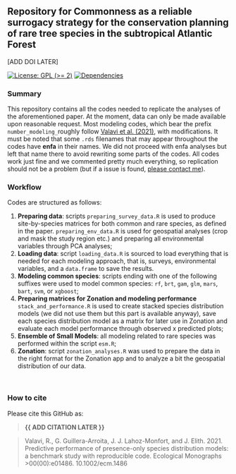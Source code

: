 ## Repository for Commonness as a reliable surrogacy strategy for the conservation planning of rare tree species in the subtropical Atlantic Forest
[ADD DOI LATER]

<!-- badges: start -->

[![License: GPL (\>=
2)](https://img.shields.io/badge/License-GPL%20%28%3E%3D%202%29-blue.svg)](https://choosealicense.com/licenses/gpl-2.0/)
[![Dependencies](https://img.shields.io/badge/dependencies-2/94-green?style=flat)](#)

<!-- badges: end -->

### Summary
This repository contains all the codes needed to replicate the analyses of the aforementioned paper. At the moment, data can only be made available upon reasonable request. Most modeling codes, which bear the prefix ```number_modeling_```roughly follow [Valavi et al. (2021)](https://esajournals.onlinelibrary.wiley.com/doi/full/10.1002/ecm.1486), with modifications. It must be noted that some ```.rds``` filenames that may appear throughout the codes have **enfa** in their names. We did not proceed with enfa analyses but left that name there to avoid rewriting some parts of the codes. All codes work just fine and we commented pretty much everything, so replication should not be a problem (but if a issue is found, [please contact me](mailto:ggrittz@usp.br)).

### Workflow
Codes are structured as follows:  
1. **Preparing data**: scripts ```preparing_survey_data.R``` is used to produce site-by-species matrices for both common and rare species, as defined in the paper. ```preparing_env_data.R``` is used for geospatial analyses (crop and mask the study region etc.) and preparing all environmental variables through PCA analyses;  
2. **Loading data**: script ```loading_data.R``` is sourced to load everything that is needed for each modeling approach, that is, surveys, environmental variables, and a ```data.frame``` to save the results.
3. **Modeling common species**: scripts ending with one of the following suffixes were used to model common species: ```rf```, ```brt```, ```gam```, ```glm```, ```mars```, ```bart```, ```svm```, or ```xgboost```;
4. **Preparing matrices for Zonation and modeling performance** ```stack_and_performance.R``` is used to create stacked species distribution models (we did not use them but this part is available anyway), save each species distribution model as a matrix for later use in Zonation and evaluate each model performance through observed x predicted plots;
5. **Ensemble of Small Models**: all modeling related to rare species was performed within the script ```esm.R```;
6. **Zonation**: script ```zonation_analyses.R``` was used to prepare the data in the right format for the Zonation app and to analyze a bit the geospatial distribution of our data.

<br />

### How to cite

Please cite this GitHub as:

> **{{ ADD CITATION LATER }}**


>Valavi, R., G. Guillera-Arroita, J. J. Lahoz-Monfort, and J. Elith. 2021. Predictive performance of presence-only species distribution models: a benchmark study with reproducible code. Ecological Monographs >00(00):e01486. 10.1002/ecm.1486
